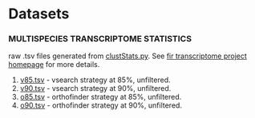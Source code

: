 # Datasets

### MULTISPECIES TRANSCRIPTOME STATISTICS
raw .tsv files generated from [clustStats.py](https://github.com/alextrouerntrend/bioscripts/blob/master/utils/clustStats.py). See [fir transcriptome project homepage](https://github.com/alextrouerntrend/fir-transcriptomics) for more details.
1. [v85.tsv](transcriptome_stats/v85.tsv) - vsearch strategy at 85%, unfiltered.
2. [v90.tsv](transcriptome_stats/v90.tsv) - vsearch strategy at 90%, unfiltered.
3. [o85.tsv](transcriptome_stats/o85.tsv) - orthofinder strategy at 85%, unfiltered.
4. [o90.tsv](transcriptome_stats/o90.tsv) - orthofinder strategy at 90%, unfiltered.


